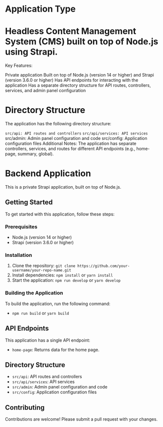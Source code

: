 # Application Type

# Headless Content Management System (CMS) built on top of Node.js using Strapi.

Key Features:

Private application
Built on top of Node.js (version 14 or higher) and Strapi (version 3.6.0 or higher)
Has API endpoints for interacting with the application
Has a separate directory structure for API routes, controllers, services, and admin panel configuration

# Directory Structure

The application has the following directory structure:

`src/api: API routes and controllers`
`src/api/services: API services`
src/admin: Admin panel configuration and code
src/config: Application configuration files
Additional Notes: The application has separate controllers, services, and routes for different API endpoints (e.g., home-page, summary, global).

# Backend Application

This is a private Strapi application, built on top of Node.js.

## Getting Started

To get started with this application, follow these steps:

### Prerequisites

* Node.js (version 14 or higher)
* Strapi (version 3.6.0 or higher)

### Installation

1. Clone the repository: `git clone https://github.com/your-username/your-repo-name.git`
2. Install dependencies: `npm install` or `yarn install`
3. Start the application: `npm run develop` or `yarn develop`

### Building the Application

To build the application, run the following command:

* `npm run build` or `yarn build`

## API Endpoints

This application has a single API endpoint:

* `home-page`: Returns data for the home page.

## Directory Structure

* `src/api`: API routes and controllers
* `src/api/services`: API services
* `src/admin`: Admin panel configuration and code
* `src/config`: Application configuration files

## Contributing

Contributions are welcome! Please submit a pull request with your changes.